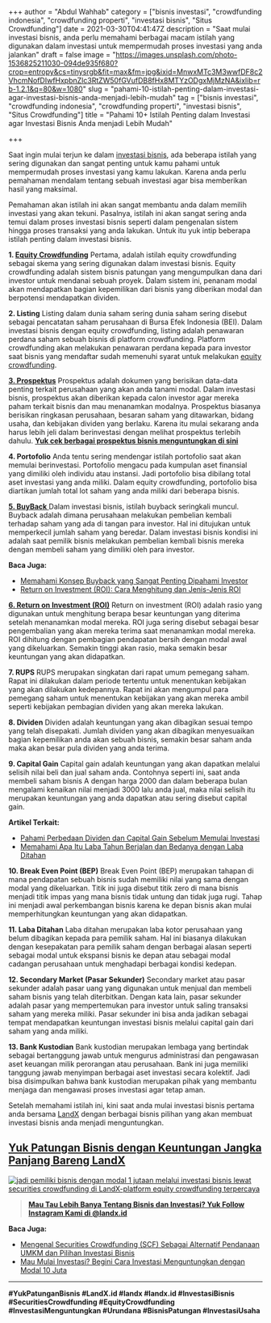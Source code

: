 +++
author = "Abdul Wahhab"
category = ["bisnis investasi", "crowdfunding indonesia", "crowdfunding properti", "investasi bisnis", "Situs Crowdfunding"]
date = 2021-03-30T04:41:47Z
description = "Saat mulai investasi bisnis, anda perlu memahami berbagai macam istilah yang digunakan dalam investasi untuk mempermudah proses investasi yang anda jalankan"
draft = false
image = "https://images.unsplash.com/photo-1536825211030-094de935f680?crop=entropy&cs=tinysrgb&fit=max&fm=jpg&ixid=MnwxMTc3M3wwfDF8c2VhcmNofDIwfHxpbnZlc3RtZW50fGVufDB8fHx8MTYzODgxMjMzNA&ixlib=rb-1.2.1&q=80&w=1080"
slug = "pahami-10-istilah-penting-dalam-investasi-agar-investasi-bisnis-anda-menjadi-lebih-mudah"
tag = ["bisnis investasi", "crowdfunding indonesia", "crowdfunding properti", "investasi bisnis", "Situs Crowdfunding"]
title = "Pahami 10+ Istilah Penting dalam Investasi agar Investasi Bisnis Anda menjadi Lebih Mudah"

+++


Saat ingin mulai terjun ke dalam [investasi bisnis](https://landx.id/), ada beberapa istilah yang sering digunakan dan sangat penting untuk kamu pahami untuk mempermudah proses investasi yang kamu lakukan. Karena anda perlu pemahaman mendalam tentang sebuah investasi agar bisa memberikan hasil yang maksimal.

Pemahaman akan istilah ini akan sangat membantu anda dalam memilih investasi yang akan tekuni. Pasalnya, istilah ini akan sangat sering anda temui dalam proses investasi bisnis seperti dalam pengenalan sistem hingga proses transaksi yang anda lakukan. Untuk itu yuk intip beberapa istilah penting dalam investasi bisnis.

**1. [Equity Crowdfunding](http://landx.id/)**
Pertama, adalah istilah equity crowdfunding sebagai skema yang sering digunakan dalam investasi bisnis. Equity crowdfunding adalah sistem bisnis patungan yang mengumpulkan dana dari investor untuk mendanai sebuah proyek. Dalam sistem ini, penanam modal akan mendapatkan bagian kepemilikan dari bisnis yang diberikan modal dan berpotensi mendapatkan dividen. 

**2. Listing**
Listing dalam dunia saham sering dunia saham sering disebut sebagai pencatatan saham perusahaan di Bursa Efek Indonesia (BEI). Dalam investasi bisnis dengan equity crowdfunding, listing adalah penawaran perdana saham sebuah bisnis di platform crowdfunding.  Platform crowdfunding akan melakukan penawaran perdana kepada para investor saat bisnis yang mendaftar sudah memenuhi syarat untuk melakukan [equity crowdfunding](http://landx.id/). 

[**3. Prospektus**](https://landx.id/project/)
Prospektus adalah dokumen yang berisikan data-data penting terkait perusahaan yang akan anda tanami modal. Dalam investasi bisnis, prospektus akan diberikan kepada calon investor agar mereka paham terkait bisnis dan mau menanamkan modalnya. Prospektus biasanya berisikan ringkasan perusahaan, besaran saham yang ditawarkan, bidang usaha, dan kebijakan dividen yang berlaku. Karena itu mulai sekarang anda harus lebih jeli dalam berinvestasi dengan melihat prospektus terlebih dahulu. 
[**Yuk cek berbagai prospektus bisnis menguntungkan di sini**](https://landx.id/project/)

**4. Portofolio**
Anda tentu sering mendengar istilah portofolio saat akan memulai berinvestasi. Portofolio mengacu pada kumpulan aset finansial yang dimiliki oleh individu atau instansi. Jadi portofolio bisa dibilang total aset investasi yang anda miliki. Dalam equity crowdfunding, portofolio bisa diartikan jumlah total lot saham yang anda miliki dari beberapa bisnis. 

[**5. BuyBack** ](https://landx.id/blog/buyback-adalah/)
Dalam investasi bisnis, istilah buyback seringkali muncul. Buyback adalah dimana perusahaan melakukan pembelian kembali terhadap saham yang ada di tangan para investor. Hal ini ditujukan untuk memperkecil jumlah saham yang beredar. Dalam investasi bisnis kondisi ini adalah saat pemilik bisnis melakukan pembelian kembali bisnis mereka dengan membeli saham yang dimiliki oleh para investor. 

**Baca Juga:**
- [Memahami Konsep Buyback yang Sangat Penting Dipahami Investor](https://landx.id/blog/buyback-adalah/)
- [Return on Investment (ROI): Cara Menghitung dan Jenis-Jenis ROI](https://landx.id/blog/return-on-investment-roi-adalah/)

[**6. Return on Investment  (ROI)**](https://landx.id/blog/return-on-investment-roi-adalah/)
Return on investment (ROI) adalah rasio yang digunakan untuk menghitung berapa besar keuntungan yang diterima setelah menanamkan modal mereka. ROI juga sering disebut sebagai besar pengembalian yang akan mereka terima saat menanamkan modal mereka. ROI dihitung dengan pembagian pendapatan bersih dengan modal awal yang dikeluarkan. Semakin tinggi akan rasio, maka semakin besar keuntungan yang akan didapatkan. 
 
**7. RUPS**
RUPS merupakan singkatan dari rapat umum pemegang saham. Rapat ini dilakukan dalam periode tertentu untuk menentukan kebijakan yang akan dilakukan kedepannya. Rapat ini akan mengumpul para pemegang saham untuk menentukan kebijakan yang akan mereka ambil seperti kebijakan pembagian dividen yang akan mereka lakukan. 

**8. Dividen** 
Dividen adalah keuntungan yang akan dibagikan sesuai tempo yang telah disepakati. Jumlah dividen yang akan dibagikan menyesuaikan bagian kepemilikan anda akan sebuah bisnis, semakin besar saham anda maka akan besar pula dividen yang anda terima.

**9. Capital Gain** 
Capital gain adalah keuntungan yang akan dapatkan melalui selisih nilai beli dan jual saham anda. Contohnya seperti ini, saat anda membeli saham bisnis A dengan harga 2000 dan dalam beberapa bulan mengalami kenaikan nilai menjadi 3000 lalu anda jual, maka nilai selisih itu merupakan keuntungan yang anda dapatkan atau sering disebut capital gain. 

**Artikel Terkait:**
- [Pahami Perbedaan Dividen dan Capital Gain Sebelum Memulai Investasi](https://landx.id/blog/pahami-perbedaan-dividen-dan-capital-gain-sebelum-memulai-investasi/)
- [Memahami Apa Itu Laba Tahun Berjalan dan Bedanya dengan Laba Ditahan](https://landx.id/blog/beda-antara-laba-ditahan-dan-laba-tahun-berjalan/)
 
**10. Break Even Point (BEP)**
Break Even Point (BEP) merupakan tahapan di mana pendapatan sebuah bisnis sudah memiliki nilai yang sama dengan modal yang dikeluarkan. Titik ini juga disebut titik zero di mana bisnis menjadi titik impas yang mana bisnis tidak untung dan tidak juga rugi. Tahap ini menjadi awal perkembangan bisnis karena ke depan bisnis akan mulai memperhitungkan keuntungan yang akan didapatkan. 

**11. Laba Ditahan**
Laba ditahan merupakan laba kotor perusahaan yang belum dibagikan kepada para pemilik saham. Hal ini biasanya dilakukan dengan kesepakatan para pemilik saham dengan berbagai alasan seperti sebagai modal untuk ekspansi bisnis ke depan atau sebagai modal cadangan perusahaan untuk menghadapi berbagai kondisi kedepan. 
 
**12. Secondary Market (Pasar Sekunder)**
Secondary market atau pasar sekunder adalah pasar uang yang digunakan untuk menjual dan membeli saham bisnis yang telah diterbitkan. Dengan kata lain, pasar sekunder adalah pasar yang mempertemukan para investor untuk saling transaksi saham yang mereka miliki. Pasar sekunder ini bisa anda jadikan sebagai tempat mendapatkan keuntungan investasi bisnis melalui capital gain dari saham yang anda miliki.

**13. Bank Kustodian**
Bank kustodian merupakan lembaga yang bertindak sebagai bertanggung jawab untuk mengurus administrasi dan pengawasan aset keuangan milik perorangan atau perusahaan. Bank ini juga memiliki tanggung jawab menyimpan berbagai aset investasi secara kolektif. Jadi bisa disimpulkan bahwa bank kustodian merupakan pihak yang membantu menjaga dan mengawasi proses investasi agar tetap aman.

Setelah memahami istilah ini, kini saat anda mulai investasi bisnis pertama anda bersama [LandX](https://landx.id/) dengan berbagai bisnis pilihan yang akan membuat investasi bisnis anda menjadi menguntungkan.

## [Yuk Patungan Bisnis dengan Keuntungan Jangka Panjang Bareng LandX](https://landx.id/project/)

[![jadi pemiliki bisnis dengan modal 1 jutaan melalui investasi bisnis lewat securities crowdfunding di LandX-platform equity crowdfunding terpercaya](https://accountgram-production.sfo2.cdn.digitaloceanspaces.com/landx_ghost/2021/11/jadi-owner-bisnis-hanya-1-jutaan-dengan-cuan-yang-sangat-menjanjikan.png)](https://landx.id/project/)

> **[Mau Tau Lebih Banya Tentang Bisnis dan Investasi? Yuk Follow Instagram Kami di @landx.id](https://www.instagram.com/landx.id/?utm_medium=copy_link)**

**Baca Juga:**

* [Mengenal Securities Crowdfunding (SCF) Sebagai Alternatif Pendanaan UMKM dan Pilihan Investasi Bisnis](https://landx.id/blog/securities-crowdfunding-dan-equity-crowdfunding/)
* [Mau Mulai Investasi? Begini Cara Investasi Menguntungkan dengan Modal 10 Juta](https://landx.id/blog)

---

**#YukPatunganBisnis    #LandX.id    #landx         #landx.id     #InvestasiBisnis  #SecuritiesCrowdfunding   #EquityCrowdfunding     #InvestasiMenguntungkan     #Urundana    #BisnisPatungan     #InvestasiUsaha**

